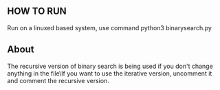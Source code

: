 ## HOW TO RUN
Run on a linuxed based system, use command python3 binarysearch.py

## About
The recursive version of binary search is being used if you don't change anything in the file\\If you want to use the iterative version, uncomment it and comment the recursive version.